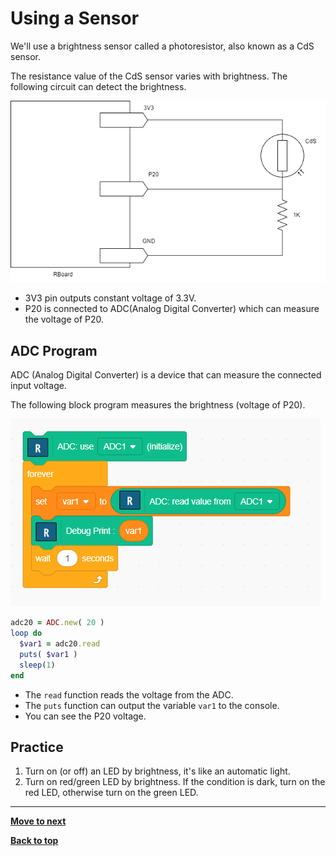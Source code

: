 # Using a Sensor

We'll use a brightness sensor called a photoresistor, also known as a CdS sensor.

The resistance value of the CdS sensor varies with brightness. The following circuit can detect the brightness.

![cds circuit](/images/curcuit_adc.drawio.png)

- 3V3 pin outputs constant voltage of 3.3V.
- P20 is connected to ADC(Analog Digital Converter) which can measure the voltage of P20.

## ADC Program

ADC (Analog Digital Converter) is a device that can measure the connected input voltage.

The following block program measures the brightness (voltage of P20).

![cds block program](/images/adc_program.png)

```Ruby
adc20 = ADC.new( 20 )
loop do
  $var1 = adc20.read
  puts( $var1 )
  sleep(1)
end
```

- The `read` function reads the voltage from the ADC.
- The `puts` function can output the variable `var1` to the console.
- You can see the P20 voltage.

## Practice

1. Turn on (or off) an LED by brightness, it's like an automatic light.
2. Turn on red/green LED by brightness. If the condition is dark, turn on the red LED, otherwise turn on the green LED. 

<hr/>


[**Move to next**](./5th_sound.md)

[**Back to top**](./README.md)
